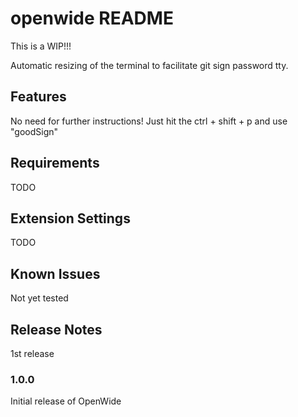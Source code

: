 # openwide README

This is a WIP!!!

Automatic resizing of the terminal to facilitate git sign password tty.

## Features

No need for further instructions! 
Just hit the ctrl + shift + p 
and use "goodSign"

## Requirements

TODO

## Extension Settings

TODO

## Known Issues

Not yet tested

## Release Notes

1st release

### 1.0.0

Initial release of OpenWide

